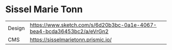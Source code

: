 # Sissel Marie Tonn

|        |                                                                        |
| ------ | ---------------------------------------------------------------------- |
| Design | https://www.sketch.com/s/6d20b3bc-0a1e-4067-bea4-bcda36453bc2/a/eVrGn2 |
| CMS    | https://sisselmarietonn.prismic.io/                                    |
